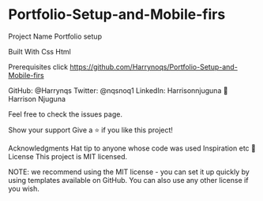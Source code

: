 # Portfolio-Setup-and-Mobile-firs

Project Name Portfolio setup

Built With Css Html

Prerequisites click https://github.com/Harrynoqs/Portfolio-Setup-and-Mobile-firs

GitHub: @Harrynqs Twitter: @nqsnoq1 LinkedIn: Harrisonnjuguna 👤 Harrison Njuguna

Feel free to check the issues page.

Show your support Give a ⭐️ if you like this project!

Acknowledgments Hat tip to anyone whose code was used Inspiration etc 📝 License This project is MIT licensed.

NOTE: we recommend using the MIT license - you can set it up quickly by using templates available on GitHub. You can also use any other license if you wish.
